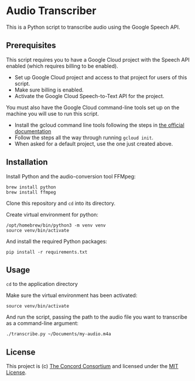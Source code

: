 # Audio Transcriber

This is a Python script to transcribe audio using the Google Speech API.

## Prerequisites

This script requires you to have a Google Cloud project with the Speech API enabled (which requires billing to be enabled).

- Set up Google Cloud project and access to that project for users of this script.
- Make sure billing is enabled.
- Activate the Google Cloud Speech-to-Text API for the project.

You must also have the Google Cloud command-line tools set up on the machine you will use to run this script.

- Install the gcloud command line tools following the steps in [the official documentation](https://cloud.google.com/sdk/docs/install)
- Follow the steps all the way through running `gcloud init`.
- When asked for a default project, use the one just created above.

## Installation

Install Python and the audio-conversion tool FFMpeg:

```shell
brew install python
brew install ffmpeg
```

Clone this repository and `cd` into its directory.

Create virtual environment for python:

```shell
/opt/homebrew/bin/python3 -m venv venv
source venv/bin/activate
```

And install the required Python packages:

```shell
pip install -r requirements.txt
```

## Usage

`cd` to the application directory

Make sure the virtual environment has been activated:

```shell
source venv/bin/activate
```

And run the script, passing the path to the audio file you want to transcribe as a command-line argument:

```shell
./transcribe.py ~/Documents/my-audio.m4a
```

## License

This project is (c) [The Concord Consortium](https://concord.org) and licensed under the [MIT License](LICENSE).
